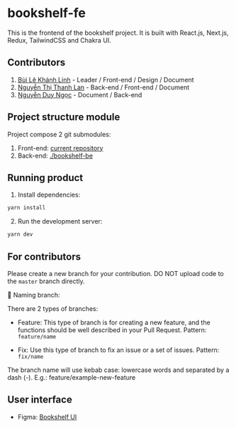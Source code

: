 # bookshelf-fe

This is the frontend of the bookshelf project. It is built with React.js, Next.js, Redux, TailwindCSS and Chakra UI.

## Contributors

1. [Bùi Lê Khánh Linh](https://github.com/blkhanhlinh) - Leader / Front-end / Design / Document
2. [Nguyễn Thị Thanh Lan](https://github.com/emerald-lan) - Back-end / Front-end / Document
3. [Nguyễn Duy Ngọc](https://github.com/ngocnd2402) - Document / Back-end

## Project structure module

Project compose 2 git submodules:
1. Front-end: [current repository](./)
2. Back-end: [./bookshelf-be](https://github.com/emerald-lan/bookshelf-be)

## Running product

1. Install dependencies:

```bash
yarn install
```

2. Run the development server:

```bash
yarn dev
```

## For contributors

Please create a new branch for your contribution. DO NOT upload code to the `master` branch directly.

📌 Naming branch:

There are 2 types of branches:

-   Feature: This type of branch is for creating a new feature, and the functions should be well described in your Pull Request. Pattern: `feature/name`

-   Fix: Use this type of branch to fix an issue or a set of issues. Pattern: `fix/name`

The branch name will use kebab case: lowercase words and separated by a dash (-). E.g.: feature/example-new-feature

## User interface
- Figma: [Bookshelf UI](https://www.figma.com/file/gNc8HHa4zQJ9MGlXcrPbbY/Bookshelf-%7C-UI%2FUX?type=design&node-id=0%3A1&t=7G7Q4U0cP7a5YQ04-1)

